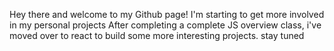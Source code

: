 Hey there and welcome to my Github page!
I'm starting to get more involved in my personal projects
After completing a complete JS overview class, i've moved over to react to build some more interesting projects. stay tuned

